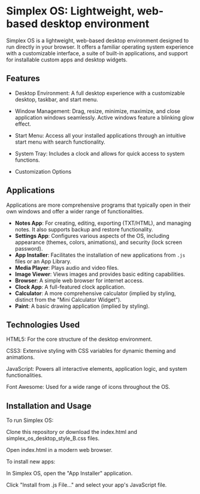 # Simplex OS: Lightweight, web-based desktop environment

Simplex OS is a lightweight, web-based desktop environment designed to run directly in your browser. It offers a familiar operating system experience with a customizable interface, a suite of built-in applications, and support for installable custom apps and desktop widgets.

## Features

* Desktop Environment: A full desktop experience with a customizable desktop, taskbar, and start menu.

* Window Management: Drag, resize, minimize, maximize, and close application windows seamlessly. Active windows feature a blinking glow effect.

* Start Menu: Access all your installed applications through an intuitive start menu with search functionality.

* System Tray: Includes a clock and allows for quick access to system functions.

* Customization Options

## Applications

Applications are more comprehensive programs that typically open in their own windows and offer a wider range of functionalities.

* **Notes App**: For creating, editing, exporting (TXT/HTML), and managing notes. It also supports backup and restore functionality.
* **Settings App**: Configures various aspects of the OS, including appearance (themes, colors, animations), and security (lock screen password).
* **App Installer**: Facilitates the installation of new applications from `.js` files or an App Library.
* **Media Player**: Plays audio and video files.
* **Image Viewer**: Views images and provides basic editing capabilities.
* **Browser**: A simple web browser for internet access.
* **Clock App**: A full-featured clock application.
* **Calculator**: A more comprehensive calculator (implied by styling, distinct from the "Mini Calculator Widget").
* **Paint**: A basic drawing application (implied by styling).

## Technologies Used

HTML5: For the core structure of the desktop environment.

CSS3: Extensive styling with CSS variables for dynamic theming and animations.

JavaScript: Powers all interactive elements, application logic, and system functionalities.

Font Awesome: Used for a wide range of icons throughout the OS.

## Installation and Usage
To run Simplex OS:

Clone this repository or download the index.html and simplex_os_desktop_style_B.css files.

Open index.html in a modern web browser.

To install new apps:

In Simplex OS, open the "App Installer" application.

Click "Install from .js File..." and select your app's JavaScript file.
